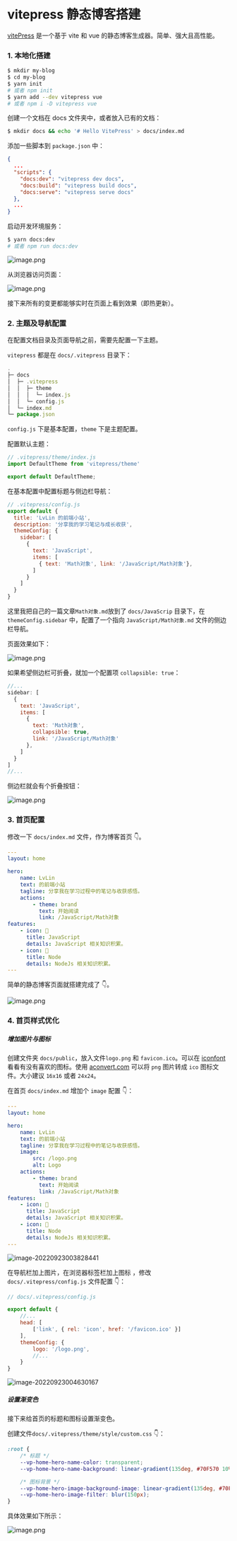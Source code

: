 # vitepress 静态博客搭建

[vitePress](https://vitepress.vuejs.org/) 是一个基于 vite 和 vue 的静态博客生成器。简单、强大且高性能。



### 1. 本地化搭建



```bash
$ mkdir my-blog
$ cd my-blog
$ yarn init
# 或者 npm init
$ yarn add --dev vitepress vue
# 或者 npm i -D vitepress vue
```

创建一个文档在 docs 文件夹中，或者放入已有的文档：

```bash
$ mkdir docs && echo '# Hello VitePress' > docs/index.md
```

添加一些脚本到 `package.json` 中：

```json
{
  ...
  "scripts": {
    "docs:dev": "vitepress dev docs",
    "docs:build": "vitepress build docs",
    "docs:serve": "vitepress serve docs"
  },
  ...
}
```

启动开发环境服务：

```bash
$ yarn docs:dev
# 或者 npm run docs:dev
```

![image.png](./imgs/vitepress静态博客搭建/dev.png)

从浏览器访问页面：

![image.png](./imgs/vitepress静态博客搭建/begin.png)

接下来所有的变更都能够实时在页面上看到效果（即热更新）。

### 2. 主题及导航配置

在配置文档目录及页面导航之前，需要先配置一下主题。

`vitepress` 都是在 `docs/.vitepress` 目录下：

```js
.
├─ docs
│  ├─ .vitepress 
│  │  ├─ theme   
│  │  │  └─ index.js
│  │  └─ config.js 
│  └─ index.md
└─ package.json
```

`config.js` 下是基本配置，`theme` 下是主题配置。

配置默认主题：

```js
// .vitepress/theme/index.js
import DefaultTheme from 'vitepress/theme'

export default DefaultTheme;
```

在基本配置中配置标题与侧边栏导航：

```js
// .vitepress/config.js
export default {
  title: 'LvLin 的前端小站',
  description: '分享我的学习笔记与成长收获',
  themeConfig: {
    sidebar: [
      {
        text: 'JavaScript',
        items: [
          { text: 'Math对象', link: '/JavaScript/Math对象'},
        ]
      }
    ]
  }
}
```

这里我把自己的一篇文章`Math对象.md`放到了 `docs/JavaScrip` 目录下，在 `themeConfig.sidebar` 中，配置了一个指向 `JavaScript/Math对象.md` 文件的侧边栏导航。

页面效果如下：

![image.png](./imgs/vitepress静态博客搭建/sidebar.png)

如果希望侧边栏可折叠，就加一个配置项 `collapsible: true`：

```js
//...
sidebar: [
  {
    text: 'JavaScript',
    items: [
      { 
        text: 'Math对象',
        collapsible: true,
        link: '/JavaScript/Math对象'
      },
    ]
  }
]
//...
```

侧边栏就会有个折叠按钮：

![image.png](./imgs/vitepress静态博客搭建/foldSidebar.png)

### 3. 首页配置

修改一下 `docs/index.md` 文件，作为博客首页 👇。

```yaml
---
layout: home

hero:
    name: LvLin
    text: 的前端小站
    tagline: 分享我在学习过程中的笔记与收获感悟。
    actions:
        - theme: brand
          text: 开始阅读
          link: /JavaScript/Math对象
features:
    - icon: 🦏
      title: JavaScript
      details: JavaScript 相关知识积累。
    - icon: 🐍
      title: Node
      details: NodeJs 相关知识积累。
---
```

简单的静态博客页面就搭建完成了 👇。

![image.png](./imgs/vitepress静态博客搭建/pageOne.png)

### 4. 首页样式优化

##### 增加图片与图标

创建文件夹 `docs/public`，放入文件`logo.png` 和 `favicon.ico`。可以在 [iconfont](https://www.iconfont.cn/illustrations/detail?spm=a313x.7781069.1998910419.d9df05512&cid=40323) 看看有没有喜欢的图标。使用 [aconvert.com](https://www.aconvert.com/cn/icon/png-to-ico/) 可以将 `png` 图片转成 `ico` 图标文件。大小建议 `16x16` 或者 `24x24`。

在首页 `docs/index.md` 增加个 `image` 配置 👇：

```yaml
---
layout: home

hero:
    name: LvLin
    text: 的前端小站
    tagline: 分享我在学习过程中的笔记与收获感悟。
    image:
        src: /logo.png
        alt: Logo
    actions:
        - theme: brand
          text: 开始阅读
          link: /JavaScript/Math对象
features:
    - icon: 🦏
      title: JavaScript
      details: JavaScript 相关知识积累。
    - icon: 🐍
      title: Node
      details: NodeJs 相关知识积累。
---
```

![image-20220923003828441](imgs/vitepress%E9%9D%99%E6%80%81%E5%8D%9A%E5%AE%A2%E6%90%AD%E5%BB%BA/image-20220923003828441.png)

在导航栏加上图片，在浏览器标签栏加上图标 ，修改 `docs/.vitepress/config.js` 文件配置 👇：

```js
// docs/.vitepress/config.js

export default {
    //...
    head: [
        ['link', { rel: 'icon', href: '/favicon.ico' }]
    ],
    themeConfig: {
        logo: '/logo.png',
        //...
    }
}
```

![image-20220923004630167](imgs/vitepress%E9%9D%99%E6%80%81%E5%8D%9A%E5%AE%A2%E6%90%AD%E5%BB%BA/image-20220923004630167.png)

##### 设置渐变色

接下来给首页的标题和图标设置渐变色。

创建文件`docs/.vitepress/theme/style/custom.css` 👇：

```css
:root {
    /* 标题 */
    --vp-home-hero-name-color: transparent;
    --vp-home-hero-name-background: linear-gradient(135deg, #70F570 10%, #42b883 100%);

    /* 图标背景 */
    --vp-home-hero-image-background-image: linear-gradient(135deg, #70F570 10%, #42b883 100%);
    --vp-home-hero-image-filter: blur(150px);
}
```

具体效果如下所示：

![image.png](./imgs/vitepress静态博客搭建/image-20220923005035420.png)
